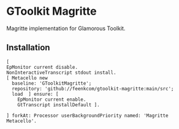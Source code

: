 # GToolkit Magritte
Magritte implementation for Glamorous Toolkit.

## Installation

```Smalltalk
[
EpMonitor current disable.
NonInteractiveTranscript stdout install.
[ Metacello new
  baseline: 'GToolkitMagritte';
  repository: 'github://feenkcom/gtoolkit-magritte:main/src';
  load  ] ensure: [ 
  	EpMonitor current enable.
  	GtTranscript installDefault ].

] forkAt: Processor userBackgroundPriority named: 'Magritte Metacello'.
```
